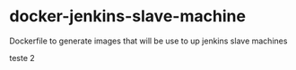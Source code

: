 # docker-jenkins-slave-machine
Dockerfile to generate images that will be use to up jenkins slave machines

teste 2
